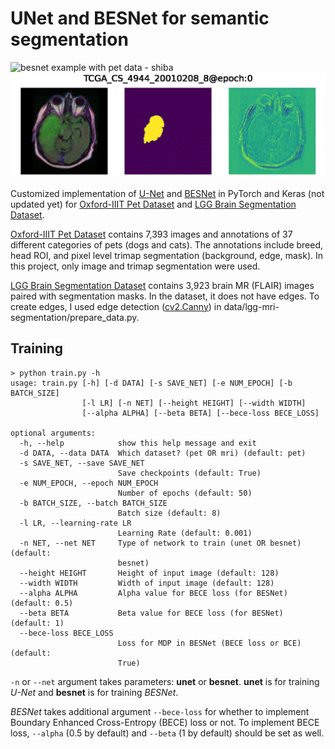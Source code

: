 # UNet and BESNet for semantic segmentation

![besnet example with pet data - shiba](images/pet@besnet_with_bece-shiba_inu_100.gif)
![besnet example with mri data - CS_4933_20010208_8](images/mri@unet-TCGA_CS_4944_20010208_8.gif)

Customized implementation of [U-Net](https://arxiv.org/abs/1505.04597) and [BESNet](https://link.springer.com/chapter/10.1007%2F978-3-030-00934-2_26) in PyTorch and Keras (not updated yet) for [Oxford-IIIT Pet Dataset](https://www.robots.ox.ac.uk/~vgg/data/pets/) and [LGG Brain Segmentation Dataset](https://www.kaggle.com/mateuszbuda/lgg-mri-segmentation).

[Oxford-IIIT Pet Dataset](https://www.robots.ox.ac.uk/~vgg/data/pets/) contains 7,393 images and annotations of 37 different categories of pets (dogs and cats). The annotations include breed, head ROI, and pixel level trimap segmentation (background, edge, mask). In this project, only image and trimap segmentation were used.

[LGG Brain Segmentation Dataset](https://www.kaggle.com/mateuszbuda/lgg-mri-segmentation) contains 3,923 brain MR (FLAIR) images paired with segmentation masks. In the dataset, it does not have edges. To create edges, I used edge detection ([cv2.Canny](https://opencv-python-tutroals.readthedocs.io/en/latest/py_tutorials/py_imgproc/py_canny/py_canny.html)) in data/lgg-mri-segmentation/prepare_data.py.

## Training
```shell script
> python train.py -h
usage: train.py [-h] [-d DATA] [-s SAVE_NET] [-e NUM_EPOCH] [-b BATCH_SIZE]
                [-l LR] [-n NET] [--height HEIGHT] [--width WIDTH]
                [--alpha ALPHA] [--beta BETA] [--bece-loss BECE_LOSS]

optional arguments:
  -h, --help            show this help message and exit
  -d DATA, --data DATA  Which dataset? (pet OR mri) (default: pet)
  -s SAVE_NET, --save SAVE_NET
                        Save checkpoints (default: True)
  -e NUM_EPOCH, --epoch NUM_EPOCH
                        Number of epochs (default: 50)
  -b BATCH_SIZE, --batch BATCH_SIZE
                        Batch size (default: 8)
  -l LR, --learning-rate LR
                        Learning Rate (default: 0.001)
  -n NET, --net NET     Type of network to train (unet OR besnet) (default:
                        besnet)
  --height HEIGHT       Height of input image (default: 128)
  --width WIDTH         Width of input image (default: 128)
  --alpha ALPHA         Alpha value for BECE loss (for BESNet) (default: 0.5)
  --beta BETA           Beta value for BECE loss (for BESNet) (default: 1)
  --bece-loss BECE_LOSS
                        Loss for MDP in BESNet (BECE loss or BCE) (default:
                        True)
```
`-n` or `--net` argument takes parameters: <b>unet</b> or <b>besnet</b>. <b>unet</b> is for training <i>U-Net</i> and <b>besnet</b> is for training <i>BESNet</i>.

<i>BESNet</i> takes additional argument `--bece-loss` for whether to implement Boundary Enhanced Cross-Entropy (BECE) loss or not. To implement BECE loss, `--alpha` (0.5 by default) and `--beta` (1 by default) should be set as well.

